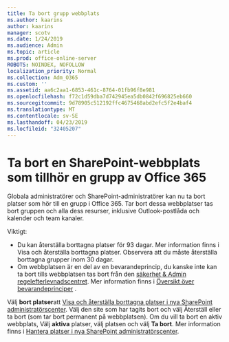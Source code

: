 ```yaml
---
title: Ta bort grupp webbplats
ms.author: kaarins
author: kaarins
manager: scotv
ms.date: 1/24/2019
ms.audience: Admin
ms.topic: article
ms.prod: office-online-server
ROBOTS: NOINDEX, NOFOLLOW
localization_priority: Normal
ms.collection: Adm_O365
ms.custom: ''
ms.assetid: aa6c2aa1-6853-461c-8764-01fb96f8e981
ms.openlocfilehash: f72c1d59dba7d742945ea5db0842f696825eb660
ms.sourcegitcommit: 9d78905c512192ffc4675468abd2efc5f2e4baf4
ms.translationtype: MT
ms.contentlocale: sv-SE
ms.lasthandoff: 04/23/2019
ms.locfileid: "32405207"
---
```

# <a name="delete-a-sharepoint-site-that-belongs-to-an-office-365-group"></a>Ta bort en SharePoint-webbplats som tillhör en grupp av Office 365

Globala administratörer och SharePoint-administratörer kan nu ta bort platser som hör till en grupp i Office 365. Tar bort dessa webbplatser tas bort gruppen och alla dess resurser, inklusive Outlook-postlåda och kalender och team kanaler.
  
Viktigt:
- Du kan återställa borttagna platser för 93 dagar. Mer information finns i Visa och återställa borttagna platser. Observera att du måste återställa borttagna grupper inom 30 dagar. 
- Om webbplatsen är en del av en bevarandeprincip, du kanske inte kan ta bort tills webbplatsen tas bort från den [säkerhet &amp; Admin regelefterlevnadscentret](https://protection.office.com/?rfr=AdminCenter#/retention). Mer information finns i [Översikt över bevarandeprinciper](https://docs.microsoft.com/office365/securitycompliance/retention-policies#content-in-onedrive-accounts-and-sharepoint-sites) . 
  
Välj **bort platser**att [Visa och återställa borttagna platser i nya SharePoint administratörscenter](https://docs.microsoft.com/sharepoint/view-and-restore-deleted-sites-in-new-admin-center). Välj den site som har tagits bort och välj Återställ eller ta bort (som tar bort permanent på webbplatsen). Om du vill ta bort en aktiv webbplats, Välj **aktiva** platser, välj platsen och välj **Ta bort**. Mer information finns i [Hantera platser i nya SharePoint administratörscenter](https://docs.microsoft.com/sharepoint/manage-sites-in-new-admin-center).
  

